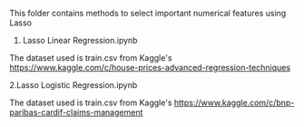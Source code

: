 This folder contains methods to select important numerical features using Lasso



1. Lasso Linear Regression.ipynb

The dataset used is train.csv from Kaggle's
https://www.kaggle.com/c/house-prices-advanced-regression-techniques

2.Lasso Logistic Regression.ipynb

The dataset used is train.csv from Kaggle's
https://www.kaggle.com/c/bnp-paribas-cardif-claims-management
